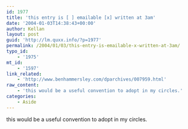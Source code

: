 ```yaml
---
id: 1977
title: 'this entry is [ ] emailable [x] written at 3am'
date: '2004-01-03T14:38:43+00:00'
author: Kellan
layout: post
guid: 'http://lm.quxx.info/?p=1977'
permalink: /2004/01/03/this-entry-is-emailable-x-written-at-3am/
typo_id:
    - '1975'
mt_id:
    - '1597'
link_related:
    - 'http://www.benhammersley.com/dparchives/007959.html'
raw_content:
    - 'this would be a useful convention to adopt in my circles.'
categories:
    - Aside
---
```


this would be a useful convention to adopt in my circles.